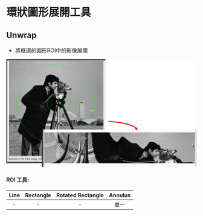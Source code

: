 # 環狀圖形展開工具

## Unwrap

* 將框選的圓形ROI中的影像展開

![](../../../.gitbook/assets/tu-pian-39.png)

#### ROI 工具:

|              Line              |         Rectangle         | Rotated Rectangle |        Annulus        |
| :---: | :---: | :---: | :---: |
| - | - | - | 單一 |

 

